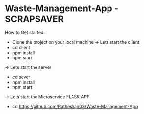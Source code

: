 # Waste-Management-App - SCRAPSAVER

How to Get started:

- Clone the project on your local machine
-> Lets start the client
- cd client
- npm install
- npm start

-> Lets start the server
- cd sever
- npm install
- npm start

-> Lets start the Microservice FLASK APP
- cd https://github.com/Ratheshan03/Waste-Management-App
